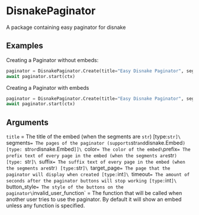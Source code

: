 # DisnakePaginator
A package containing easy paginator for disnake

## Examples
Creating a Paginator without embeds:
```py
paginator = DisnakePaginator.Create(title="Easy Disnake Paginator", segments=["1st message", "2nd messagge"], color=0x00ff00)
await paginator.start(ctx)

```

Creating a Paginator with embeds
```py
paginator = DisnakePaginator.Create(title="Easy Disnake Paginator", segments=[embed1, embed2], color=0x00ff00)
await paginator.start(ctx)
```

## Arguments
`title` = The title of the embed (when the segments are `str`) [type:`str]\
`segments` = The pages of the paginator (supports `str` and `disnake.Embed`) [type: `str` or `disnake.Embed`]]\
`color` = The color of the embed\
`prefix` = The prefix text of every page in the embed (when the segments are `str`) [type: `str`]\
`suffix` = The suffix text of every page in the embed (when the segments are `str`) [type:`str`]\
`target_page` = The page that the paginator will display when created [type: `int`]\
`timeout` = The amount of seconds after the paginator buttons will stop working [type: `int`]\
`button_style` = The style of the buttons on the paginator\
`invalid_user_function` = The function that will be called when another user tries to use the paginator. By default it will show an embed unless any function is specified.
